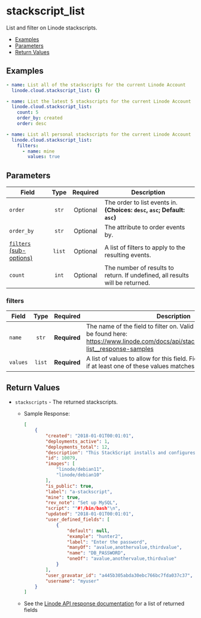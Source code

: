 # stackscript_list

List and filter on Linode stackscripts.

- [Examples](#examples)
- [Parameters](#parameters)
- [Return Values](#return-values)

## Examples

```yaml
- name: List all of the stackscripts for the current Linode Account
  linode.cloud.stackscript_list: {}
```

```yaml
- name: List the latest 5 stackscripts for the current Linode Account
  linode.cloud.stackscript_list:
    count: 5
    order_by: created
    order: desc
```

```yaml
- name: List all personal stackscripts for the current Linode Account
  linode.cloud.stackscript_list:
    filters:
      - name: mine
        values: true
```


## Parameters

| Field     | Type | Required | Description                                                                  |
|-----------|------|----------|------------------------------------------------------------------------------|
| `order` | <center>`str`</center> | <center>Optional</center> | The order to list events in.  **(Choices: `desc`, `asc`; Default: `asc`)** |
| `order_by` | <center>`str`</center> | <center>Optional</center> | The attribute to order events by.   |
| [`filters` (sub-options)](#filters) | <center>`list`</center> | <center>Optional</center> | A list of filters to apply to the resulting events.   |
| `count` | <center>`int`</center> | <center>Optional</center> | The number of results to return. If undefined, all results will be returned.   |

### filters

| Field     | Type | Required | Description                                                                  |
|-----------|------|----------|------------------------------------------------------------------------------|
| `name` | <center>`str`</center> | <center>**Required**</center> | The name of the field to filter on. Valid filterable attributes can be found here: https://www.linode.com/docs/api/stackscripts/#stackscripts-list__response-samples   |
| `values` | <center>`list`</center> | <center>**Required**</center> | A list of values to allow for this field. Fields will pass this filter if at least one of these values matches.   |

## Return Values

- `stackscripts` - The returned stackscripts.

    - Sample Response:
        ```json
        [
            {
                "created": "2018-01-01T00:01:01",
                "deployments_active": 1,
                "deployments_total": 12,
                "description": "This StackScript installs and configures MySQL\n",
                "id": 10079,
                "images": [
                    "linode/debian11",
                    "linode/debian10"
                ],
                "is_public": true,
                "label": "a-stackscript",
                "mine": true,
                "rev_note": "Set up MySQL",
                "script": ""#!/bin/bash"\n",
                "updated": "2018-01-01T00:01:01",
                "user_defined_fields": [
                    {
                        "default": null,
                        "example": "hunter2",
                        "label": "Enter the password",
                        "manyOf": "avalue,anothervalue,thirdvalue",
                        "name": "DB_PASSWORD",
                        "oneOf": "avalue,anothervalue,thirdvalue"
                    }
                ],
                "user_gravatar_id": "a445b305abda30ebc766bc7fda037c37",
                "username": "myuser"
            }
        ]
        ```
    - See the [Linode API response documentation](https://www.linode.com/docs/api/stackscripts/#stackscripts-list__response-samples) for a list of returned fields



